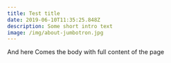 ```yaml
---
title: Test title
date: 2019-06-10T11:35:25.848Z
description: Some short intro text
image: /img/about-jumbotron.jpg
---
```

And here Comes the body with full content of the page
